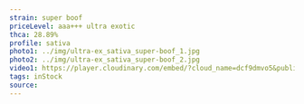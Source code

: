 ```yaml
---
strain: super boof
priceLevel: aaa+++ ultra exotic
thca: 28.89%
profile: sativa
photo1: ../img/ultra-ex_sativa_super-boof_1.jpg
photo2: ../img/ultra-ex_sativa_super-boof_2.jpg
video1: https://player.cloudinary.com/embed/?cloud_name=dcf9dmvo5&public_id=ultra-ex_sativa_super-boof_kmjxvr&profile=flower
tags: inStock
source:
---
```

